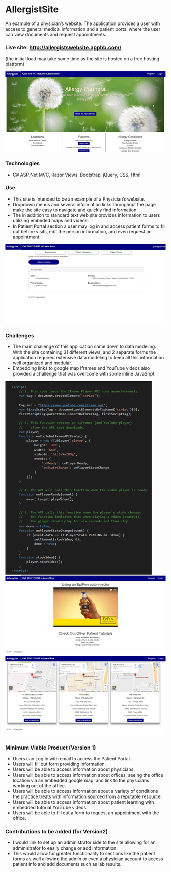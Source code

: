 # AllergistSite
An example of a physician’s website. The application provides a user with access to general medical information and a patient portal where the user can view documents and request appointments. 
### Live site: http://allergistswebsite.apphb.com/ 
(the initial load may take some time as the site is hosted on a free hosting platform) 
 
<img src="AllergistSite/Screenshots/AllergySite.png"/>


### Technologies
- C# ASP.Net MVC, Razor Views, Bootstrap, jQuery, CSS, Html

### Use
- This site is intended to be an example of a Physician’s website.
- Dropdown menus and several information links throughout the page make the site easy to navigate and quickly find information. 
- The in addition to standard text web site provides information to users utilizing embeded maps and videos.
- In Patient Portal section a user may log in and access patient forms to fill out before visits, edit the person information, and even request an appointment.

<img src="AllergistSite/Screenshots/PatientPortal.png"/>

### Challenges 
- The main challenge of this application came down to data modeling. With the site containing 31 different views, and 2 separate forms the application required extensive data modeling to keep all this information well organized and modular.  
- Embedding links to google map Iframes and YouTube videos also provided a challenge that was overcome with some inline JavaSript.

<img src="AllergistSite/Screenshots/JavaScript.png"/>

<img src="AllergistSite/Screenshots/YouTube.png"/>

<img src="AllergistSite/Screenshots/GoogeMaps.png"/>

### Minimum Viable Product (Version 1)
 - Users can Log In with email to access the Patient Portal. 
 - Users will fill out form providing information.
 - Users will be able to access information about physicians. 
 - Users will be able to access information about offices, seeing the office location via an embedded google map, and link to the physicians working out of the office. 
 - Users will be able to access information about a variety of conditions the practice treats with information sourced from a reputable resource. 
 - Users will be able to access information about patient learning with embedded tutorial YouTube videos.  
 - Users will be able to fill out a form to request an appointment with the office.  

### Contributions to be added (for Version2)
- I would link to set up an administrator side to the site allowing for an administrator to easily change or add information. 
- This would allow for greater functionality to sections like the patient forms as well allowing the admin or even a physician account to access patient info and add documents such as lab results.
